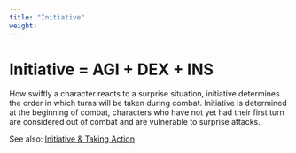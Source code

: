 ```yaml
---
title: "Initiative"
weight: 
---
```


# Initiative = AGI + DEX + INS

How swiftly a character reacts to a surprise situation, initiative determines the order in which turns will be taken during combat. Initiative is determined at the beginning of combat, characters who have not yet had their first turn are considered out of combat and are vulnerable to surprise attacks.

See also: [Initiative & Taking Action](initiative)
